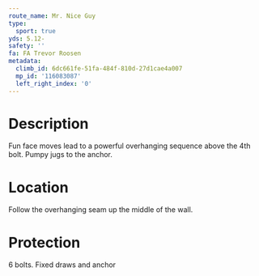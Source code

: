 ```yaml
---
route_name: Mr. Nice Guy
type:
  sport: true
yds: 5.12-
safety: ''
fa: FA Trevor Roosen
metadata:
  climb_id: 6dc661fe-51fa-484f-810d-27d1cae4a007
  mp_id: '116083087'
  left_right_index: '0'
---
```

# Description
Fun face moves lead to a powerful overhanging sequence above the 4th bolt. Pumpy jugs to the anchor.

# Location
Follow the overhanging seam up the middle of the wall.

# Protection
6 bolts. Fixed draws and anchor
